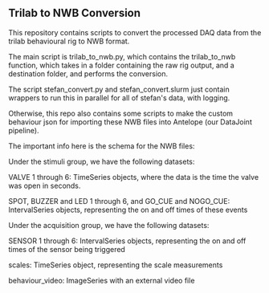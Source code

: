## Trilab to NWB Conversion

This repository contains scripts to convert the processed DAQ data from the trilab behavioural rig to NWB format.

The main script is trilab_to_nwb.py, which contains the trilab_to_nwb function, which takes in a folder containing the raw rig output, and a destination folder, and performs the conversion.

The script stefan_convert.py and stefan_convert.slurm just contain wrappers to run this in parallel for all of stefan's data, with logging.

Otherwise, this repo also contains some scripts to make the custom behaviour json for importing these NWB files into Antelope (our DataJoint pipeline).



The important info here is the schema for the NWB files:

Under the stimuli group, we have the following datasets:

VALVE 1 through 6: TimeSeries objects, where the data is the time the valve was open in seconds.

SPOT, BUZZER and LED 1 through 6, and GO_CUE and NOGO_CUE: IntervalSeries objects, representing the on and off times of these events

Under the acquisition group, we have the following datasets:

SENSOR 1 through 6: IntervalSeries objects, representing the on and off times of the sensor being triggered

scales: TimeSeries object, representing the scale measurements

behaviour_video: ImageSeries with an external video file
